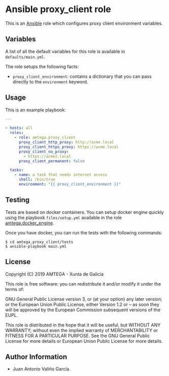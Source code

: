 # Ansible proxy_client role

This is an [Ansible](http://www.ansible.com) role which configures proxy client environment variables.

## Variables

A list of all the default variables for this role is available in `defaults/main.yml`.

The role setups the following facts:

- `proxy_client_environment`: contains a dictionary that you can pass directly to the `environment` keyword.

## Usage

This is an example playbook:

```yaml
---

- hosts: all
  roles:
    - role: amtega.proxy_client
      proxy_client_http_proxy: http://acme.local
      proxy_client_https_proxy: https://acme.local
      proxy_client_no_proxy:
        - https://acme2.local
      proxy_client_permanent: false

  tasks:
    - name: a task that needs internet access
      shell: /bin/true
      environment: "{{ proxy_client_environment }}"
```

## Testing

Tests are based on docker containers. You can setup docker engine quickly using the playbook `files/setup.yml` available in the role [amtega.docker_engine](https://galaxy.ansible.com/amtega/docker_engine).

Once you have docker, you can run the tests with the following commands:

```shell
$ cd amtega.proxy_client/tests
$ ansible-playbook main.yml
```

## License

Copyright (C) 2019 AMTEGA - Xunta de Galicia

This role is free software: you can redistribute it and/or modify it under the terms of:

GNU General Public License version 3, or (at your option) any later version; or the European Union Public License, either Version 1.2 or – as soon they will be approved by the European Commission ­subsequent versions of the EUPL.

This role is distributed in the hope that it will be useful, but WITHOUT ANY WARRANTY; without even the implied warranty of MERCHANTABILITY or FITNESS FOR A PARTICULAR PURPOSE.  See the GNU General Public License for more details or European Union Public License for more details.

## Author Information

- Juan Antonio Valiño García.
